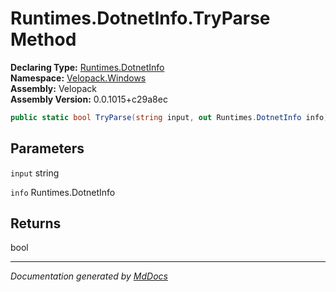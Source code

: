 ﻿<!--  
  <auto-generated>   
    The contents of this file were generated by a tool.  
    Changes to this file may be list if the file is regenerated  
  </auto-generated>   
-->

# Runtimes.DotnetInfo.TryParse Method

**Declaring Type:** [Runtimes.DotnetInfo](../index.md)  
**Namespace:** [Velopack.Windows](../../../index.md)  
**Assembly:** Velopack  
**Assembly Version:** 0.0.1015+c29a8ec

```csharp
public static bool TryParse(string input, out Runtimes.DotnetInfo info);
```

## Parameters

`input`  string

`info`  Runtimes.DotnetInfo

## Returns

bool

___

*Documentation generated by [MdDocs](https://github.com/ap0llo/mddocs)*
